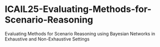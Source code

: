 # ICAIL25-Evaluating-Methods-for-Scenario-Reasoning
Evaluating Methods for Scenario Reasoning using Bayesian Networks in Exhaustive and Non-Exhaustive Settings
